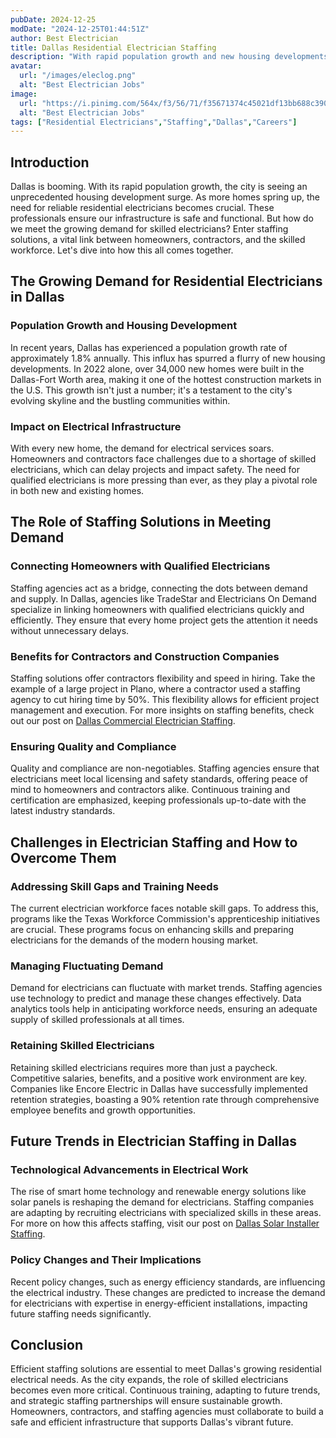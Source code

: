 ```yaml
---
pubDate: 2024-12-25
modDate: "2024-12-25T01:44:51Z"
author: Best Electrician
title: Dallas Residential Electrician Staffing
description: "With rapid population growth and new housing developments, Dallas has a high demand for residential electricians. Explore how staffing solutions are connecting homeowners and contractors with experienced professionals."
avatar:
  url: "/images/eleclog.png"
  alt: "Best Electrician Jobs"
image:
  url: "https://i.pinimg.com/564x/f3/56/71/f35671374c45021df13bb688c390a3a2.jpg"
  alt: "Best Electrician Jobs"
tags: ["Residential Electricians","Staffing","Dallas","Careers"]
---
```


## Introduction

Dallas is booming. With its rapid population growth, the city is seeing an unprecedented housing development surge. As more homes spring up, the need for reliable residential electricians becomes crucial. These professionals ensure our infrastructure is safe and functional. But how do we meet the growing demand for skilled electricians? Enter staffing solutions, a vital link between homeowners, contractors, and the skilled workforce. Let's dive into how this all comes together.

## The Growing Demand for Residential Electricians in Dallas

### Population Growth and Housing Development

In recent years, Dallas has experienced a population growth rate of approximately 1.8% annually. This influx has spurred a flurry of new housing developments. In 2022 alone, over 34,000 new homes were built in the Dallas-Fort Worth area, making it one of the hottest construction markets in the U.S. This growth isn't just a number; it's a testament to the city's evolving skyline and the bustling communities within.

### Impact on Electrical Infrastructure

With every new home, the demand for electrical services soars. Homeowners and contractors face challenges due to a shortage of skilled electricians, which can delay projects and impact safety. The need for qualified electricians is more pressing than ever, as they play a pivotal role in both new and existing homes.

## The Role of Staffing Solutions in Meeting Demand

### Connecting Homeowners with Qualified Electricians

Staffing agencies act as a bridge, connecting the dots between demand and supply. In Dallas, agencies like TradeStar and Electricians On Demand specialize in linking homeowners with qualified electricians quickly and efficiently. They ensure that every home project gets the attention it needs without unnecessary delays.

### Benefits for Contractors and Construction Companies

Staffing solutions offer contractors flexibility and speed in hiring. Take the example of a large project in Plano, where a contractor used a staffing agency to cut hiring time by 50%. This flexibility allows for efficient project management and execution. For more insights on staffing benefits, check out our post on [Dallas Commercial Electrician Staffing](/posts/dallas-commercial-electrician-staffing).

### Ensuring Quality and Compliance

Quality and compliance are non-negotiables. Staffing agencies ensure that electricians meet local licensing and safety standards, offering peace of mind to homeowners and contractors alike. Continuous training and certification are emphasized, keeping professionals up-to-date with the latest industry standards.

## Challenges in Electrician Staffing and How to Overcome Them

### Addressing Skill Gaps and Training Needs

The current electrician workforce faces notable skill gaps. To address this, programs like the Texas Workforce Commission's apprenticeship initiatives are crucial. These programs focus on enhancing skills and preparing electricians for the demands of the modern housing market.

### Managing Fluctuating Demand

Demand for electricians can fluctuate with market trends. Staffing agencies use technology to predict and manage these changes effectively. Data analytics tools help in anticipating workforce needs, ensuring an adequate supply of skilled professionals at all times.

### Retaining Skilled Electricians

Retaining skilled electricians requires more than just a paycheck. Competitive salaries, benefits, and a positive work environment are key. Companies like Encore Electric in Dallas have successfully implemented retention strategies, boasting a 90% retention rate through comprehensive employee benefits and growth opportunities.

## Future Trends in Electrician Staffing in Dallas

### Technological Advancements in Electrical Work

The rise of smart home technology and renewable energy solutions like solar panels is reshaping the demand for electricians. Staffing companies are adapting by recruiting electricians with specialized skills in these areas. For more on how this affects staffing, visit our post on [Dallas Solar Installer Staffing](/posts/dallas-solar-installer-staffing).

### Policy Changes and Their Implications

Recent policy changes, such as energy efficiency standards, are influencing the electrical industry. These changes are predicted to increase the demand for electricians with expertise in energy-efficient installations, impacting future staffing needs significantly.

## Conclusion

Efficient staffing solutions are essential to meet Dallas's growing residential electrical needs. As the city expands, the role of skilled electricians becomes even more critical. Continuous training, adapting to future trends, and strategic staffing partnerships will ensure sustainable growth. Homeowners, contractors, and staffing agencies must collaborate to build a safe and efficient infrastructure that supports Dallas's vibrant future.